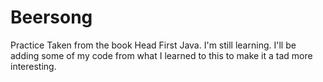 # Beersong
Practice
Taken from the book Head First Java.
I'm still learning.
I'll be adding some of my code from what I learned to this to make it a tad more interesting.
